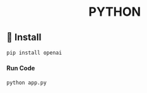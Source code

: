 <div align='center'>

# PYTHON

</div>

## 🌱 Install
```py
pip install openai
```

#### Run Code
```py
python app.py
```